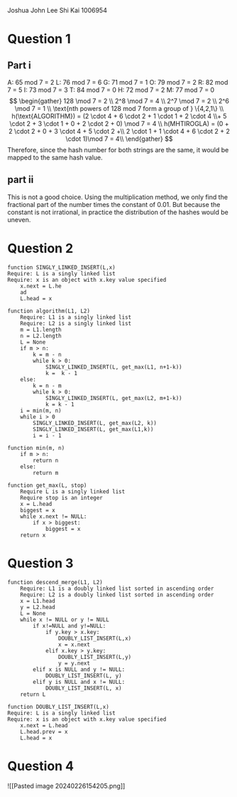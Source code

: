 Joshua John Lee Shi Kai 1006954
# Question 1
## Part i
A: 65 mod 7 = 2
L: 76 mod 7 = 6
G: 71 mod 7 = 1
O: 79 mod 7 = 2
R: 82 mod 7 = 5
I: 73 mod 7 = 3
T: 84 mod 7 = 0
H: 72 mod 7 = 2
M: 77 mod 7 = 0
$$
\begin{gather}
128 \mod 7 = 2 \\
2^8 \mod 7 = 4 \\
2^7 \mod 7 = 2 \\
2^6 \mod 7 = 1 \\
\text{nth powers of 128 mod 7 form a group of } \{4,2,1\} \\
h(\text{ALGORITHM}) = (2 \cdot 4 + 6 \cdot 2 + 1 \cdot 1 + 2 \cdot 4 \\+ 5 \cdot 2 + 3 \cdot 1 + 0 + 2 \cdot 2 + 0) \mod 7  = 4 \\
h(MHTIROGLA) = (0 + 2 \cdot 2 + 0 + 3 \cdot 4 + 5 \cdot 2 +\\ 2 \cdot 1 + 1 \cdot 4 + 6 \cdot 2 + 2 \cdot 1)\mod 7 = 4\\
\end{gather}
$$
Therefore, since the hash number for both strings are the same, it would be mapped to the same hash value.
## part ii
This is not a good choice. Using the multiplication method, we only find the fractional part of the number times the constant of 0.01. But because the constant is not irrational, in practice the distribution of the hashes would be uneven. 

# Question 2
```
function SINGLY_LINKED_INSERT(L,x)
Require: L is a singly linked list
Require: x is an object with x.key value specified
	x.next = L.he
	ad
	L.head = x

function algorithm(L1, L2)
	Require: L1 is a singly linked list
	Require: L2 is a singly linked list
	m = L1.length
	n = L2.length
	L = None
	if m > n:
		k = m - n
		while k > 0:
			SINGLY_LINKED_INSERT(L, get_max(L1, n+1-k))
			k =  k - 1
	else:
		k = n - m 
		while k > 0:
			SINGLY_LINKED_INSERT(L, get_max(L2, m+1-k))
			k = k - 1
	i = min(m, n)
	while i > 0
		SINGLY_LINKED_INSERT(L, get_max(L2, k))
		SINGLY_LINKED_INSERT(L, get_max(L1,k))
		i = i - 1

function min(m, n)
	if m > n:
		return n
	else:
		return m

function get_max(L, stop)
	Require L is a singly linked list
	Require stop is an integer
	x = L.head
	biggest = x
	while x.next != NULL:
		if x > biggest:
			biggest = x
	return x
```

# Question 3
```
function descend_merge(L1, L2)
	Require: L1 is a doubly linked list sorted in ascending order
	Require: L2 is a doubly linked list sorted in ascending order
	x = L1.head
	y = L2.head
	L = None
	while x != NULL or y != NULL
		if x!=NULL and y!=NULL:
			if y.key > x.key:
				DOUBLY_LIST_INSERT(L,x)
				x = x.next
			elif x.key > y.key:
				DOUBLY_LIST_INSERT(L,y)
				y = y.next
		elif x is NULL and y != NULL:
			DOUBLY_LIST_INSERT(L, y)
		elif y is NULL and x != NULL:
			DOUBLY_LIST_INSERT(L, x)
	return L

function DOUBLY_LIST_INSERT(L,x)
Require: L is a singly linked list
Require: x is an object with x.key value specified
	x.next = L.head
	L.head.prev = x
	L.head = x
```

# Question 4
![[Pasted image 20240226154205.png]]
